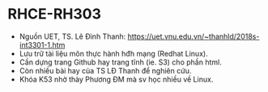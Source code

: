 # RHCE-RH303
- Nguồn UET, TS. Lê Đình Thanh: https://uet.vnu.edu.vn/~thanhld/2018s-int3301-1.htm
- Lưu trữ tài liệu môn thực hành hđh mạng (Redhat Linux).
- Cần dựng trang Github hay trang tĩnh (ie. S3) cho phần html.
- Còn nhiều bài hay của TS LĐ Thanh để nghiên cứu.
- Khóa K53 nhờ thày Phương ĐM mà sv học nhiều về Linux.

